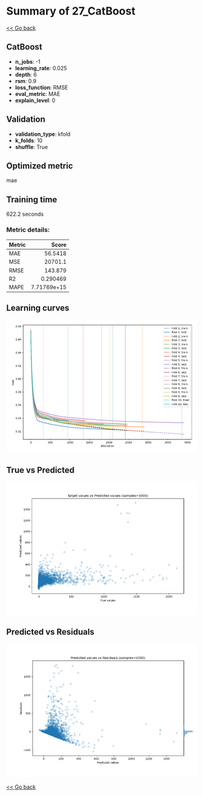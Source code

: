 # Summary of 27_CatBoost

[<< Go back](../README.md)


## CatBoost
- **n_jobs**: -1
- **learning_rate**: 0.025
- **depth**: 6
- **rsm**: 0.9
- **loss_function**: RMSE
- **eval_metric**: MAE
- **explain_level**: 0

## Validation
 - **validation_type**: kfold
 - **k_folds**: 10
 - **shuffle**: True

## Optimized metric
mae

## Training time

622.2 seconds

### Metric details:
| Metric   |           Score |
|:---------|----------------:|
| MAE      |    56.5418      |
| MSE      | 20701.1         |
| RMSE     |   143.879       |
| R2       |     0.290469    |
| MAPE     |     7.71769e+15 |



## Learning curves
![Learning curves](learning_curves.png)
## True vs Predicted

![True vs Predicted](true_vs_predicted.png)


## Predicted vs Residuals

![Predicted vs Residuals](predicted_vs_residuals.png)



[<< Go back](../README.md)
